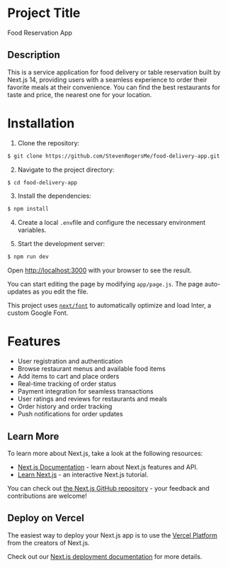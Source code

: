 # Project Title

Food Reservation App

## Description

This is a service application for food delivery or table reservation built by Next.js 14, providing users with a seamless experience to order their favorite meals at their convenience. You can find the best restaurants for taste and price, the nearest one for your location.

# Installation

1. Clone the repository:

```bash
$ git clone https://github.com/StevenRogersMe/food-delivery-app.git
```

2. Navigate to the project directory:

```bash
$ cd food-delivery-app
```

3. Install the dependencies:

```bash
$ npm install
```

4. Create a local `.env`file and configure the necessary environment variables.

5. Start the development server:

```bash
$ npm run dev
```

Open [http://localhost:3000](http://localhost:3000) with your browser to see the result.

You can start editing the page by modifying `app/page.js`. The page auto-updates as you edit the file.

This project uses [`next/font`](https://nextjs.org/docs/basic-features/font-optimization) to automatically optimize and load Inter, a custom Google Font.

# Features

- User registration and authentication
- Browse restaurant menus and available food items
- Add items to cart and place orders
- Real-time tracking of order status
- Payment integration for seamless transactions
- User ratings and reviews for restaurants and meals
- Order history and order tracking
- Push notifications for order updates

## Learn More

To learn more about Next.js, take a look at the following resources:

- [Next.js Documentation](https://nextjs.org/docs) - learn about Next.js features and API.
- [Learn Next.js](https://nextjs.org/learn) - an interactive Next.js tutorial.

You can check out [the Next.js GitHub repository](https://github.com/vercel/next.js/) - your feedback and contributions are welcome!

## Deploy on Vercel

The easiest way to deploy your Next.js app is to use the [Vercel Platform](https://vercel.com/new?utm_medium=default-template&filter=next.js&utm_source=create-next-app&utm_campaign=create-next-app-readme) from the creators of Next.js.

Check out our [Next.js deployment documentation](https://nextjs.org/docs/deployment) for more details.
